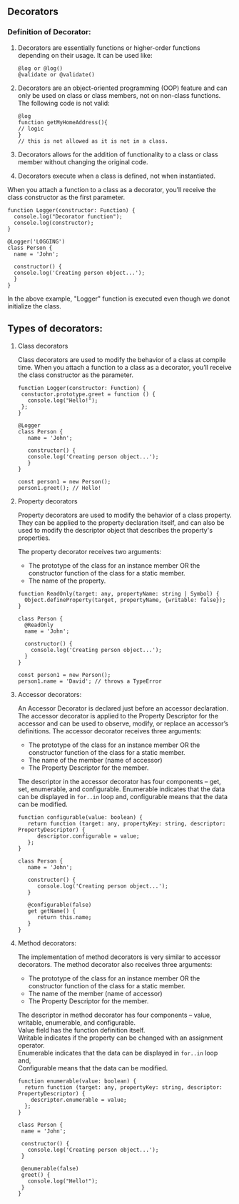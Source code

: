 ## Decorators

### Definition of Decorator:

1. Decorators are essentially functions or higher-order functions depending on their usage. It can be used like:
   ```TS
   @log or @log() 
   @validate or @validate()
   ```

2. Decorators are an object-oriented programming (OOP) feature and can only be used on class or class members, not on non-class functions. The following code is not valid:
   ```TS
   @log
   function getMyHomeAddress(){
   // logic
   }
   // this is not allowed as it is not in a class.
   ```
   
3. Decorators allows for the addition of functionality to a class or class member without changing the original code.

4. Decorators execute when a class is defined, not when instantiated.


When you attach a function to a class as a decorator, you’ll receive the class constructor as the first parameter.
```TS
function Logger(constructor: Function) {
  console.log("Decorator function");
  console.log(constructor);
}

@Logger('LOGGING')
class Person {
  name = 'John';

  constructor() {
  console.log('Creating person object...');
  }
}
```
In the above example, "Logger" function is executed even though we donot initialize the class.

## Types of decorators:

1. Class decorators
   
   Class decorators are used to modify the behavior of a class at compile time.
   When you attach a function to a class as a decorator, you’ll receive the class constructor as the parameter.
   ```TS
   function Logger(constructor: Function) {
    constuctor.prototype.greet = function () {
      console.log("Hello!");
    };
   }

   @Logger
   class Person {
      name = 'John';

      constructor() {
      console.log('Creating person object...');
      }
   }

   const person1 = new Person();
   person1.greet(); // Hello!
   ```

2. Property decorators
   
   Property decorators are used to modify the behavior of a class property. They can be applied to the property declaration itself, and can also be used to modify the descriptor object that describes the property's properties.
   
   The property decorator receives two arguments:
   * The prototype of the class for an instance member OR the constructor function of the class for a static member.
   * The name of the property.
   ```TS
   function ReadOnly(target: any, propertyName: string | Symbol) {
     Object.defineProperty(target, propertyName, {writable: false});
   }

   class Person {
     @ReadOnly
     name = 'John';

     constructor() {
       console.log('Creating person object...');
     }
   }

   const person1 = new Person();
   person1.name = 'David'; // throws a TypeError
   ```

3. Accessor decorators:
   
   An Accessor Decorator is declared just before an accessor declaration. The accessor decorator is applied to the Property Descriptor for the accessor and can be used to observe, modify, or replace an accessor’s definitions.
   The accessor decorator receives three arguments:
   * The prototype of the class for an instance member OR the constructor function of the class for a static member.
   * The name of the member (name of accessor)
   * The Property Descriptor for the member.

   The descriptor in the accessor decorator has four components – get, set, enumerable, and configurable. Enumerable indicates that the data can be displayed in <code>for..in</code> loop and, configurable means that the data can be modified.
   ```TS
   function configurable(value: boolean) {
      return function (target: any, propertyKey: string, descriptor: PropertyDescriptor) {
         descriptor.configurable = value;
      };
   }

   class Person {
      name = 'John';

      constructor() {
         console.log('Creating person object...');
      }

      @configurable(false)
      get getName() {
         return this.name;
      }
   }
   ```
4. Method decorators:
   
   The implementation of method decorators is very similar to accessor decorators.
   The method decorator also receives three arguments:
   * The prototype of the class for an instance member OR the constructor function of the class for a static member.
   * The name of the member (name of accessor)
   * The Property Descriptor for the member.

    The descriptor in method decorator has four components – value, writable, enumerable, and configurable.<br>
    Value field has the function definition itself.<br>
    Writable indicates if the property can be changed with an assignment operator.<br>
    Enumerable indicates that the data can be displayed in <code>for..in</code> loop and,<br>
    Configurable means that the data can be modified.
   ```TS
   function enumerable(value: boolean) {
     return function (target: any, propertyKey: string, descriptor: PropertyDescriptor) {
       descriptor.enumerable = value;
     };
   }

   class Person {
    name = 'John';

    constructor() {
      console.log('Creating person object...');
    }

    @enumerable(false)
    greet() {
      console.log("Hello!");
    }
   }
    ```